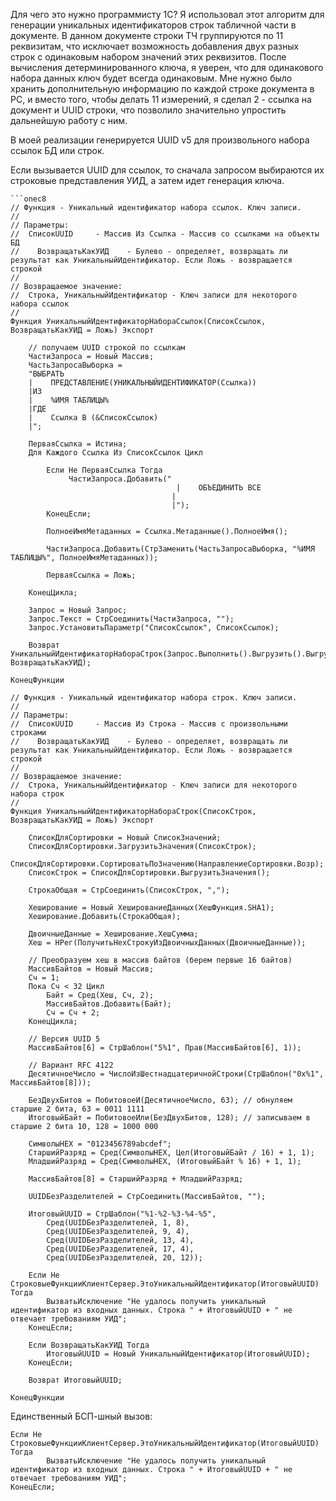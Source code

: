 Для чего это нужно программисту 1С? Я использовал этот алгоритм для генерации уникальных идентификаторов строк табличной части в документе. В данном документе строки ТЧ группируются по 11 реквизитам, что исключает возможность добавления двух разных строк с одинаковым набором значений этих реквизитов. После вычисления детерминированного ключа, я уверен, что для одинакового набора данных ключ будет всегда одинаковым. Мне нужно было хранить дополнительную информацию по каждой строке документа в РС, и вместо того, чтобы делать 11 измерений, я сделал 2 - ссылка на документ и UUID строки, что позволило значительно упростить дальнейшую работу с ним.

В моей реализации генерируется UUID v5 для произвольного набора ссылок БД или строк.

Если вызывается UUID для ссылок, то сначала запросом выбираются их строковые представления УИД, а затем идет генерация ключа.

```
```onec8
// Функция - Уникальный идентификатор набора ссылок. Ключ записи.
//
// Параметры:
//  СписокUUID     - Массив Из Ссылка - Массив со ссылками на объекты БД
//    ВозвращатьКакУИД    - Булево - определяет, возвращать ли результат как УникальныйИдентификатор. Если Ложь - возвращается строкой
//
// Возвращаемое значение:
//  Строка, УникальныйИдентификатор - Ключ записи для некоторого набора ссылок
//
Функция УникальныйИдентификаторНабораСсылок(СписокСсылок, ВозвращатьКакУИД = Ложь) Экспорт

    // получаем UUID строкой по ссылкам
    ЧастиЗапроса = Новый Массив;
    ЧастьЗапросаВыборка =
    "ВЫБРАТЬ
    |    ПРЕДСТАВЛЕНИЕ(УНИКАЛЬНЫЙИДЕНТИФИКАТОР(Ссылка))
    |ИЗ
    |    %ИМЯ ТАБЛИЦЫ%
    |ГДЕ
    |    Ссылка В (&СписокСсылок)
    |";

    ПерваяСсылка = Истина;
    Для Каждого Ссылка Из СписокСсылок Цикл

        Если Не ПерваяСсылка Тогда
             ЧастиЗапроса.Добавить("
                                     |    ОБЪЕДИНИТЬ ВСЕ
                                    |
                                    |");
        КонецЕсли;

        ПолноеИмяМетаданных = Ссылка.Метаданные().ПолноеИмя();

        ЧастиЗапроса.Добавить(СтрЗаменить(ЧастьЗапросаВыборка, "%ИМЯ ТАБЛИЦЫ%", ПолноеИмяМетаданных));

        ПерваяСсылка = Ложь;

    КонецЦикла;

    Запрос = Новый Запрос;
    Запрос.Текст = СтрСоединить(ЧастиЗапроса, "");
    Запрос.УстановитьПараметр("СписокСсылок", СписокСсылок);

    Возврат УникальныйИдентификаторНабораСтрок(Запрос.Выполнить().Выгрузить().ВыгрузитьКолонку(0), ВозвращатьКакУИД);

КонецФункции

// Функция - Уникальный идентификатор набора строк. Ключ записи.
//
// Параметры:
//  СписокUUID     - Массив Из Строка - Массив с произвольными строками
//    ВозвращатьКакУИД    - Булево - определяет, возвращать ли результат как УникальныйИдентификатор. Если Ложь - возвращается строкой
//
// Возвращаемое значение:
//  Строка, УникальныйИдентификатор - Ключ записи для некоторого набора строк
//
Функция УникальныйИдентификаторНабораСтрок(СписокСтрок, ВозвращатьКакУИД = Ложь) Экспорт

    СписокДляСортировки = Новый СписокЗначений;
    СписокДляСортировки.ЗагрузитьЗначения(СписокСтрок);
    СписокДляСортировки.СортироватьПоЗначению(НаправлениеСортировки.Возр);
    СписокСтрок = СписокДляСортировки.ВыгрузитьЗначения();

    СтрокаОбщая = СтрСоединить(СписокСтрок, ",");

    Хеширование = Новый ХешированиеДанных(ХешФункция.SHA1);
    Хеширование.Добавить(СтрокаОбщая);

    ДвоичныеДанные = Хеширование.ХешСумма;
    Хеш = НРег(ПолучитьHexСтрокуИзДвоичныхДанных(ДвоичныеДанные));	
	
    // Преобразуем хеш в массив байтов (берем первые 16 байтов)
    МассивБайтов = Новый Массив;
    Сч = 1;
    Пока Сч < 32 Цикл
        Байт = Сред(Хеш, Сч, 2);
        МассивБайтов.Добавить(Байт);
        Сч = Сч + 2;
    КонецЦикла;

	// Версия UUID 5
	МассивБайтов[6] = СтрШаблон("5%1", Прав(МассивБайтов[6], 1));
	
	// Вариант RFC 4122
	ДесятичноеЧисло = ЧислоИзШестнадцатеричнойСтроки(СтрШаблон("0x%1", МассивБайтов[8]));
	
	БезДвухБитов = ПобитовоеИ(ДесятичноеЧисло, 63); // обнуляем старшие 2 бита, 63 = 0011 1111
	ИтоговыйБайт = ПобитовоеИли(БезДвухБитов, 128); // записываем в старшие 2 бита 10, 128 = 1000 000 
	
	СимволыHEX = "0123456789abcdef";
	СтаршийРазряд = Сред(СимволыHEX, Цел(ИтоговыйБайт / 16) + 1, 1);
	МладшийРазряд = Сред(СимволыHEX, (ИтоговыйБайт % 16) + 1, 1);
	
	МассивБайтов[8] = СтаршийРазряд + МладшийРазряд;
	
	UUIDБезРазделителей = СтрСоединить(МассивБайтов, "");
	
	ИтоговыйUUID = СтрШаблон("%1-%2-%3-%4-%5",
		Сред(UUIDБезРазделителей, 1, 8),
		Сред(UUIDБезРазделителей, 9, 4),
		Сред(UUIDБезРазделителей, 13, 4),
		Сред(UUIDБезРазделителей, 17, 4),
		Сред(UUIDБезРазделителей, 20, 12));

	Если Не СтроковыеФункцииКлиентСервер.ЭтоУникальныйИдентификатор(ИтоговыйUUID) Тогда
	    ВызватьИсключение "Не удалось получить уникальный идентификатор из входных данных. Строка " + ИтоговыйUUID + " не отвечает требованиям УИД";
	КонецЕсли;
	
    Если ВозвращатьКакУИД Тогда
        ИтоговыйUUID = Новый УникальныйИдентификатор(ИтоговыйUUID);
    КонецЕсли;

    Возврат ИтоговыйUUID;

КонецФункции
```

Единственный БСП-шный вызов:

```onec8
Если Не СтроковыеФункцииКлиентСервер.ЭтоУникальныйИдентификатор(ИтоговыйUUID) Тогда
        ВызватьИсключение "Не удалось получить уникальный идентификатор из входных данных. Строка " + ИтоговыйUUID + " не отвечает требованиям УИД";
КонецЕсли;
```
```